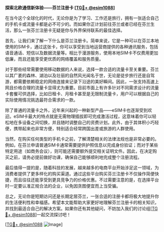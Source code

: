 **探索北欧通信新体验——芬兰注册卡 [[TG💪+ @esim1088](https://t.me/s/esim1088)]**

在当今这个全球化的时代，无论你是为了学习、工作还是旅行，拥有一张适合自己的手机卡或流量卡都是必不可少的。而如果你正计划前往芬兰或者已经在芬兰生活，那么一张芬兰注册卡无疑是你与外界保持联系的最佳选择。

首先，让我们来了解一下什么是芬兰注册卡。简单来说，它是一种可以在芬兰本地使用的SIM卡，通过这张卡，你可以享受到当地运营商提供的各种通讯服务，包括语音通话、短信以及数据流量等。相比于漫游服务，使用本地SIM卡不仅费用更加低廉，而且还能享受更优质的网络覆盖和服务质量。

对于那些经常需要使用移动数据的人来说，选择一款合适的流量卡至关重要。芬兰以其广袤的森林、湖泊以及壮丽的自然风光闻名于世，无论是徒步旅行还是自驾游，都需要依赖稳定的网络连接来记录下沿途的美好瞬间。因此，一张支持高速上网且价格合理的流量卡显得尤为重要。目前市面上有许多针对不同需求设计的流量卡套餐可供选择，比如日租卡、月租卡甚至是无限制流量卡，用户可以根据自己的实际使用情况挑选最符合需求的一款。

除了普通的流量卡之外，近年来兴起的一种新型产品——eSIM卡也逐渐受到欢迎。eSIM卡最大的特点就是无需物理插拔即可完成激活过程，这意味着你可以轻松地在多设备之间切换，并且随时调整自己的资费计划。此外，由于其体积小巧轻便，携带起来也非常方便，特别适合经常跨国出差或旅游的人群使用。

当然，在购买任何类型的手机卡之前，了解清楚相关的法律法规也是非常必要的。例如，在芬兰申请普通SIM卡通常需要提供护照信息以完成身份验证；而对于某些特定用途（如商务会议），则可能还需要额外提交相关证明文件。因此，在决定购买之前，请务必提前做好功课，确保自己能够顺利地完成整个注册流程。

最后值得一提的是，随着科技的发展，越来越多的电商平台开始涉足这一领域，为消费者提供了更多样化的购买渠道。通过这些平台购买芬兰注册卡不仅操作简便快捷，而且往往还能享受到更具竞争力的价格优惠。不过需要注意的是，在选择平台时一定要认准正规合法的企业，以免因贪图便宜而上当受骗。

总之，无论你是短期访问还是长期定居芬兰，一张合适的注册卡都将极大地提升你的生活便利性和幸福感。希望本文能帮助大家更好地理解芬兰注册卡的相关知识，并找到最适合自己的解决方案。如果你还有其他疑问，不妨加入我们的讨论组[[TG💪+ @esim1088](https://t.me/s/esim1088)]一起交流探讨吧！

[[TG💪+ @esim1088](https://t.me/s/esim1088) ![Image](https://i.postimg.cc/4NQfJmqS/Snipaste-2025-05-13-00-14-12.png)]